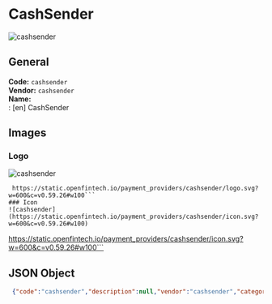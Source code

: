 # CashSender 
![cashsender](https://static.openfintech.io/payment_providers/cashsender/logo.svg?w=600&c=v0.59.26#w100)  
## General 
**Code:** `cashsender`  
**Vendor:** `cashsender`  
**Name:**  
:	[en] CashSender  
## Images 
### Logo 
![cashsender](https://static.openfintech.io/payment_providers/cashsender/logo.svg?w=600&c=v0.59.26#w100)  
```
 https://static.openfintech.io/payment_providers/cashsender/logo.svg?w=600&c=v0.59.26#w100```  
### Icon 
![cashsender](https://static.openfintech.io/payment_providers/cashsender/icon.svg?w=600&c=v0.59.26#w100)  
```
 https://static.openfintech.io/payment_providers/cashsender/icon.svg?w=600&c=v0.59.26#w100```  
## JSON Object 
```json
 {"code":"cashsender","description":null,"vendor":"cashsender","categories":null,"countries":null,"payment_method":null,"payout_method":null,"metadata":{"about_payments_code":"cashsender"},"name":{"en":"CashSender"}}```  

